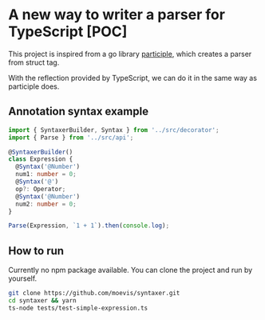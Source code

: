 # A new way to writer a parser for TypeScript [POC]

This project is inspired from a go library [participle](https://github.com/alecthomas/participle), which creates a parser from struct tag.

With the reflection provided by TypeScript, we can do it in the same way as participle does.

## Annotation syntax example

```typescript
import { SyntaxerBuilder, Syntax } from '../src/decorator';
import { Parse } from '../src/api';

@SyntaxerBuilder()
class Expression {
  @Syntax('@Number')
  num1: number = 0;
  @Syntax('@')
  op?: Operator;
  @Syntax('@Number')
  num2: number = 0;
}

Parse(Expression, `1 + 1`).then(console.log);
```

## How to run

Currently no npm package available. You can clone the project and run by yourself.

```bash
git clone https://github.com/moevis/syntaxer.git
cd syntaxer && yarn
ts-node tests/test-simple-expression.ts
```

